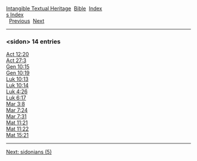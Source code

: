 [Intangible Textual Heritage](../../index)  [Bible](../index) 
[Index](index)   
[s Index](_s_)  
  [Previous](c10413)  [Next](c10415) 

------------------------------------------------------------------------

### &lt;sidon&gt; 14 entries

[Act 12:20](../kjv/act012.htm#020)  
[Act 27:3](../kjv/act027.htm#003)  
[Gen 10:15](../kjv/gen010.htm#015)  
[Gen 10:19](../kjv/gen010.htm#019)  
[Luk 10:13](../kjv/luk010.htm#013)  
[Luk 10:14](../kjv/luk010.htm#014)  
[Luk 4:26](../kjv/luk004.htm#026)  
[Luk 6:17](../kjv/luk006.htm#017)  
[Mar 3:8](../kjv/mar003.htm#008)  
[Mar 7:24](../kjv/mar007.htm#024)  
[Mar 7:31](../kjv/mar007.htm#031)  
[Mat 11:21](../kjv/mat011.htm#021)  
[Mat 11:22](../kjv/mat011.htm#022)  
[Mat 15:21](../kjv/mat015.htm#021)  

------------------------------------------------------------------------

[Next: sidonians (5)](c10415)
